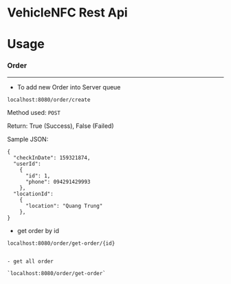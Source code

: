 # VehicleNFC Rest Api
# Usage
### Order
---
- To add new Order into Server queue

`localhost:8080/order/create`

Method used: `POST`

Return: True (Success), False (Failed)

Sample JSON:
```
{
  "checkInDate": 159321874,
  "userId": 
    {
      "id": 1,
      "phone": 094291429993
    },
  "locationId":
    {
      "location": "Quang Trung"
    },
}
```
- get order by id

`localhost:8080/order/get-order/{id}`
		
```

- get all order 

`localhost:8080/order/get-order`

```
